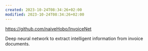 ```yaml
---
created: 2023-10-24T08:34:26+02:00
modified: 2023-10-24T08:34:26+02:00
---
```


https://github.com/naiveHobo/InvoiceNet

Deep neural network to extract intelligent information from invoice documents.
